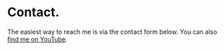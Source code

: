 # Contact.

The easiest way to reach me is via the contact form below. You can also [find me
on YouTube](https://www.youtube.com/c/BradleyBurgessmusic).
